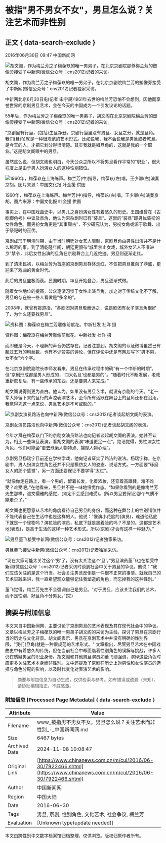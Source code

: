 # 被指"男不男女不女"，男旦怎么说？关注艺术而非性别

## 正文 { data-search-exclude }


2016年06月30日 09:47 中国新闻网

![胡文阁，作为梅兰芳之子梅葆玖的唯一男弟子，在北京京剧院那尊梅兰芳的塑像旁接受了中新网(微信公众号：cns2012)记者的采访。](http://www.chinanews.com/2016/0629/2016629205219.jpg)

胡文阁，作为梅兰芳之子梅葆玖的唯一男弟子，在北京京剧院梅兰芳的塑像旁接受了中新网(微信公众号：cns2012)记者独家采访。

中新网北京6月30日电(记者 宋宇晟)1961年去世的梅兰芳恐怕不会想到，因他而享誉世界的京剧男旦艺术，会在今天的中国成为一个引发议论的话题。

55年后，作为梅兰芳之子梅葆玖的唯一男弟子，胡文阁在北京京剧院梅兰芳的塑像旁接受了中新网(微信公众号：cns2012)记者的采访。

“京剧里有行当，(包括)生旦净丑。京剧行当里没有男旦、女旦之分，就是旦角。我们(旦角)就是一种很规范的艺术形式。比如说我，我不会说我是男旦或者乾旦。是今天的人，才把它划分得很清楚。其实我就是唱旦角的，这就是我的一个职业。”这是胡文阁眼中的男旦。

虽然这么说，但胡文阁也明白，今天公众之所以不将男旦看作平常的“职业”，很大程度上是由于男人扮演女人的这种性别错位。

![1960年，梅葆玖在上海练声。梅兰芳(中)指导，梅葆玖(左)唱，王少卿(右)演奏京胡。图片来源：中国文化报 叶金援 供图](http://www.chinanews.com/2016/0630/201663002126.jpg)

1960年，梅葆玖在上海练声。梅兰芳(中)指导，梅葆玖(左)唱，王少卿(右)演奏京胡。图片来源：中国文化报 叶金援 供图

事实上，在中国戏曲史中，以男儿之身扮演女性有着悠久的历史。王国维曾在《古剧脚色考》中谈及旦角，他认为宋杂剧时已有“装旦”。这里的“装旦”即男优装扮的女性角色。而男扮女角更是“其事颇古”，不少研究认为，男扮女角或源于歌舞、出于祭祀时的巫优。

京剧成形于明清时期，由于当时朝廷对女艺人限制，京剧旦角由男性出演并不是什么稀奇的事。到了清乾隆年间，朝廷更颁布“城里禁止女戏，城外女艺人不准进京”禁令，此后女性出演的旦角在京剧舞台上几近绝迹。男旦则逐渐走红。

到了清末民初，以梅兰芳为首座的京剧男旦群体走红，不仅把男旦推向了鼎盛，更迎来了戏曲的黄金时代。

此后的男旦盛极而衰。民国时期，坤旦开始登台，男旦逐渐式微。

随着女性地位的提高，公众逐渐习惯于女性出演旦角，加之对于传统文化不了解，男旦的存在被一些人看做是“多余的”。

2008年，就曾有报道指，“各剧团对男旦敬而远之，说是剧团有女子演旦角很好了，为什么还要找男旦”。

![资料图：梅葆玖在梅兰芳雕像前献花。中新社发 杜洋 摄 ](http://www.chinanews.com/2016/0630/201663001848.jpg)

资料图：梅葆玖在梅兰芳雕像前献花。中新社发 杜洋 摄   

而即便是今天，不理解的声音仍然存在。记者注意到，胡文阁的认证微博虽然已有超过五万的粉丝数，也有不少赞美的评论，但在评论中还是有网友写下“男不男，女不女”六个字。

在北京京剧院副院长李师友看来，男旦在传承过程中的确“有一个中断的时期”。但“京剧形成都是男人形成的，‘四大名旦’也都是男的”。“随着时代不断发展，老戏重新恢复后，有一些传承的东西，还是要男人来完成。”

胡文阁说得则更为直白。他认为，如果没有男旦艺术，就没有京剧的今天。“老一辈大师留下来的旦行的声腔表演艺术，至今所有活跃在舞台上的旦角还都在沿用。我觉得凭这一点来说，男旦艺术是不可或缺的。”

![京剧女演员路洁也向中新网(微信公众号：cns2012)记者谈起胡文阁的表演。](http://www.chinanews.com/2016/0629/201662920554.jpg)

京剧女演员路洁也向中新网(微信公众号：cns2012)记者谈起胡文阁的表演。

今年才拜在梅葆玖门下的京剧女演员路洁也向记者谈起胡文阁的表演。她甚至认为，相比一些坤旦表演，看胡文阁的表演“味道更足一点”。路洁觉得，男性演女性角色，他们可能会“更去琢磨人物特点、揣摩人物心理”。

京剧男旦杨瑞宇目前还在学校学戏，他向记者证实了路洁的说法。杨瑞宇称，在京剧中，男人扮演女性角色还并不只是模仿女人的姿态、说话方式。一方面要“琢磨女人的那个感觉”，另一方面还要保证不要学得“太过”。

“就像你走在路上，看一个男的，留着长发，化着浓妆，还穿着高跟鞋，难不难受？难受吧。”在他看来，男旦并不是一味地忸怩作态。“如果你看到的是像梅兰芳先生那样，温文儒雅的感觉，(肯定不会感到难受)。(所以男旦要保证)那个气质不能走歪了。”

胡文阁也更愿意从艺术的角度看待自己男旦的身份，而这种在舞台上的性别错位并不能代表自己在生活中也是这样的人。他说：“像演小花脸的(演员)，难道他私底下就是一个怪物吗？演花脸的演员，私底下就是黑着脸的吗？不是的。这都是艺术地(表现)，是高于生活的这样一种艺术形式。所以(京剧)才会有这样一种魅力。”

![男旦董飞接受中新网(微信公众号：cns2012)记者独家采访。](http://www.chinanews.com/2016/0629/2016629205353.jpg)

男旦董飞接受中新网(微信公众号：cns2012)记者独家采访。

“现在大家可能太关注这个‘男’了，没有太关注这个‘旦’。”男旦演员董飞也在接受中新网(微信公众号：cns2012)记者采访时谈到社会中关于男旦的争议。他说：“我们应该关注的是这个行当。社会关注男旦反倒是一件很不正常的事情。就我自己的艺术实践来讲，我一直希望观众能够记住我塑造的角色，而忘掉我的这种性别。”

董飞觉得，梅兰芳先生不会强调自己是男旦。“对于男旦，应该关注我们的艺术，而不是性别，好旦角不分男女。”(完)
<!-- tcd_original_link https://www.chinanews.com.cn/m/cul/2016/06-30/7922466.shtml -->
## 摘要与附加信息

<!-- tcd_abstract -->
本文来自中国新闻网，主要讨论了京剧男旦的艺术表现及其在现代社会中的争议。文章以梅兰芳之子梅葆玖的唯一男弟子胡文阁的采访为主线，探讨了男旦在京剧行当的历史与文化背景。胡文阁表示，男旦在京剧艺术中并没有明确的性别界限，"我们(旦角)就是一种很规范的艺术形式。" 文章指出，尽管男旦艺术在中国戏曲史中有着悠久的传统，但在当前社会中却面临着性别角色的误解与挑战，许多人仍在质疑男旦的职业身份。胡文阁和其他男旦演员如董飞则强调，演绎这些角色时应更多关注艺术本身而非性别。文中还提及了京剧在历史上对男性和女性演员的选择与角色分配的影响，以及时代变化对表演艺术的影响。
<!-- tcd_abstract_end -->

> 摘要与附加信息为自动生成，仅供检索与参考。如有错误或遗漏（未知），请协助编辑指正，不胜感激。

### 附加信息 [Processed Page Metadata] { data-search-exclude }

| Attribute       | Value                                  |
|-----------------|----------------------------------------|
| Filename        | www_被指男不男女不女，男旦怎么说？关注艺术而非性别_-_中国新闻网.md                             |
| Size            | 6467 bytes                           |
| Archived Date   | 2024-11-08 10:08:47                             |
| Original Link   | [https://www.chinanews.com.cn/m/cul/2016/06-30/7922466.shtml](https://www.chinanews.com.cn/m/cul/2016/06-30/7922466.shtml)                       |
| Author          | 中国新闻网                               |
| Region          | 中国大陆                               |
| Date            | 2016-06-30                                 |
| Tags            | 男旦, 京剧, 性别角色, 文化艺术, 社会争议, 梅兰芳                                 |
| Evaluation            | [Unknown type(update needed)]                                 |
<!-- tcd_table_end -->

本文由跨性别中文数字档案馆归档整理，仅供浏览。版权归原作者所有。
